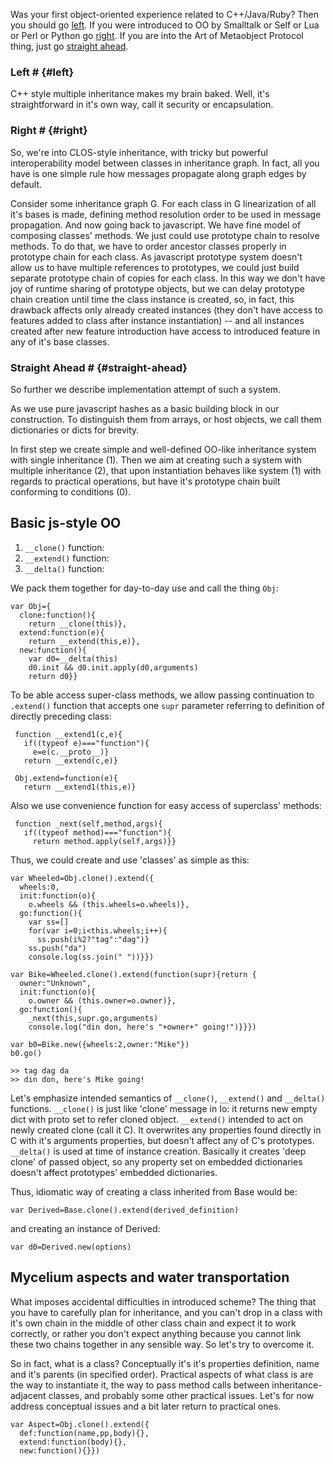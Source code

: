 <link rel="stylesheet" href="/css/markdown.css"></link>

Was your first object-oriented experience related to C++/Java/Ruby? Then
you should go [left](#left). If you were introduced to OO by
Smalltalk or Self or Lua or Perl or Python go [right](#right). If you are into the
Art of Metaobject Protocol thing, just go [straight ahead](#straight-ahead).

### Left # {#left}

C++ style multiple inheritance makes my brain baked. Well, it's
straightforward in it's own way, call it security or encapsulation.

### Right # {#right}

So, we're into CLOS-style inheritance, with tricky but powerful
interoperability model between classes in inheritance graph. In fact, all
you have is one simple rule how messages propagate along graph edges
by default.

Consider some inheritance graph G. For each class in G linearization
of all it's bases is made, defining method resolution order to be used
in message propagation. And now going back to javascript. We have fine
model of composing classes' methods. We just could use prototype chain
to resolve methods. To do that, we have to order ancestor classes
properly in prototype chain for each class. As javascript prototype
system doesn't allow us to have multiple references to prototypes, we
could just build separate prototype chain of copies for each class. In
this way we don't have joy of runtime sharing of prototype objects,
but we can delay prototype chain creation until time the class
instance is created, so, in fact, this drawback affects only already
created instances (they don't have access to features added to class
after instance instantiation) -- and all instances created after
new feature introduction have access to introduced feature in any of
it's base classes.

### Straight Ahead # {#straight-ahead}

So further we describe implementation attempt of such a system.

As we use pure javascript hashes as a basic building block in our
construction. To distinguish them from arrays, or host objects, we
call them dictionaries or dicts for brevity.

In first step we create simple and well-defined OO-like inheritance
system with single inheritance (1). Then we aim at creating such a
system with multiple inheritance (2), that upon instantiation behaves
like system (1) with regards to practical operations, but have it's
prototype chain built conforming to conditions (0).

## Basic js-style OO

1. `__clone()` function:
2. `__extend()` function:
3. `__delta()` function:

We pack them together for day-to-day use and call the thing `Obj`:

    var Obj={
      clone:function(){
        return __clone(this)},
      extend:function(e){
        return __extend(this,e)},
      new:function(){
        var d0=__delta(this)
        d0.init && d0.init.apply(d0,arguments)
        return d0}}


To be able access super-class methods, we allow passing continuation
to `.extend()` function that accepts one `supr` parameter referring to
definition of directly preceding class:

     function __extend1(c,e){
       if((typeof e)==="function"){
         e=e(c.__proto__)}
       return __extend(c,e)}

     Obj.extend=function(e){
       return __extend1(this,e)}

Also we use convenience function for easy access of superclass' methods:

     function _next(self,method,args){
       if((typeof method)==="function"){
         return method.apply(self,args)}}


Thus, we could create and use 'classes' as simple as this:

    var Wheeled=Obj.clone().extend({
      wheels:0,
      init:function(o){
        o.wheels && (this.wheels=o.wheels)},
      go:function(){
        var ss=[]
        for(var i=0;i<this.wheels;i++){
          ss.push(i%2?"tag":"dag")}
        ss.push("da")
        console.log(ss.join(" "))}})

    var Bike=Wheeled.clone().extend(function(supr){return {
      owner:"Unknown",
      init:function(o){
        o.owner && (this.owner=o.owner)},
      go:function(){
        _next(this,supr.go,arguments)
        console.log("din don, here's "+owner+" going!")}}})

    var b0=Bike.new({wheels:2,owner:"Mike"})
    b0.go()

    >> tag dag da
    >> din don, here's Mike going!

Let's emphasize intended semantics of `__clone()`, `__extend()` and
`__delta()` functions. `__clone()` is just like 'clone' message in Io: it returns new empty
dict with proto set to refer cloned object. `__extend()` intended to
act on newly created clone (call it C). It overwrites any properties
found directly in C with it's arguments properties, but doesn't affect
any of C's prototypes. `__delta()` is used at time of instance
creation. Basically it creates 'deep clone' of passed object, so any
property set on embedded dictionaries doesn't affect prototypes' embedded
dictionaries.

Thus, idiomatic way of creating a class
inherited from Base would be:

    var Derived=Base.clone().extend(derived_definition)
    
and creating an instance of Derived:

    var d0=Derived.new(options)

## Mycelium aspects and water transportation

What imposes accidental difficulties in introduced scheme? The thing
that you have to carefully plan for inheritance, and you can't drop in
a class with it's own chain in the middle of other class chain and
expect it to work correctly, or rather you don't
expect anything because you cannot link these two chains together in
any sensible way. So let's try to overcome it.

So in fact, what is a class? Conceptually it's it's properties definition,
name and it's parents (in specified order). Practical aspects of
what class is are the way to instantiate it, the way to pass method
calls between inheritance-adjacent classes, and probably some other
practical issues. Let's for now address conceptual issues and a bit
later return to practical ones. 

    var Aspect=Obj.clone().extend({
      def:function(name,pp,body){},
      extend:function(body){},
      new:function(){}})



<!--  LocalWords:  linearization javascript runtime Lua CLOS dicts OO js
 -->
<!--  LocalWords:  Mycelium
 -->

